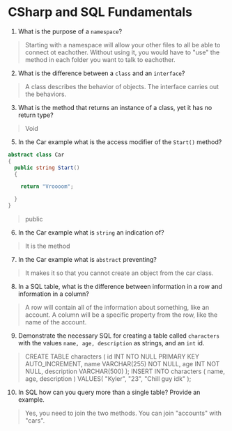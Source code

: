 # CSharp and SQL Fundamentals
01. What is the purpose of a `namespace`?

  > Starting with a namespace will allow your other files to all be able to connect ot eachother. Without using it, you would have to "use" the method in each folder you want to talk to eachother.

02. What is the difference between a `class` and an `interface`?

  > A class describes the behavior of objects. The interface carries out the behaviors.

03. What is the method that returns an instance of a class, yet it has no return type?

  > Void

05. In the Car example what is the access modifier of the `Start()` method?

  ```c#
  abstract class Car
  {
    public string Start()
    {

      return "Vroooom";

    }
  }
  ```

  > public

06. In the Car example what is `string` an indication of?

  > It is the method

07. In the Car example what is `abstract` preventing?

  > It makes it so that you cannot create an object from the car class.

08. In a SQL table, what is the difference between information in a row and information in a column?

  > A row will contain all of the information about something, like an account. A column will be a specific property from the row, like the name of the account.

09. Demonstrate the necessary SQL for creating a table called `characters` with the values `name, age, description` as strings, and an `int` id.

  > CREATE TABLE characters (
  > id INT NTO NULL PRIMARY KEY AUTO_INCREMENT,
  > name VARCHAR(255) NOT NULL,
  > age INT NOT NULL,
  > description VARCHAR(500)
  > );
  > INSERT INTO
  > characters (
  > name,
  > age,
  > description
  > )
  > VALUES(
  > "Kyler",
  > "23",
  > "Chill guy idk"
  >  );

10. In SQL how can you query more than a single table? Provide an example.

  > Yes, you need to join the two methods. You can join "accounts" with "cars".
